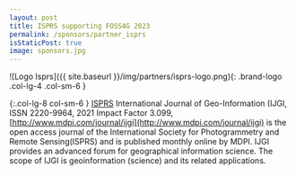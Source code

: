 ```yaml
---
layout: post
title: ISPRS supporting FOSS4G 2023
permalink: /sponsors/partner_isprs
isStaticPost: true
image: sponsors.jpg
---
```


![Logo Isprs]({{ site.baseurl }}/img/partners/isprs-logo.png){: .brand-logo .col-lg-4 .col-sm-6 }

{:.col-lg-8 col-sm-6 }
[ISPRS](https://www.isprs.org/) International Journal of Geo-Information (IJGI, ISSN 2220-9964,
2021 Impact Factor 3.099, [http://www.mdpi.com/journal/ijgi](http://www.mdpi.com/journal/ijgi) is the open access journal of the International Society for Photogrammetry and Remote Sensing(ISPRS) and is published monthly online by MDPI. IJGI provides an advanced forum for geographical information science. The scope of IJGI is geoinformation (science) and its related applications.
